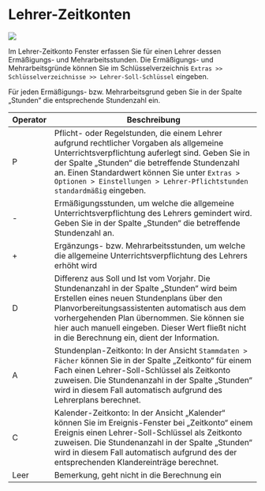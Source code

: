 # Lehrer-Zeitkonten

![](../assets/Lehrer-Soll-Konto.png)

Im Lehrer-Zeitkonto Fenster erfassen Sie für einen Lehrer dessen Ermäßigungs- und Mehrarbeitsstunden. Die Ermäßigungs- und Mehrarbeitsgründe können Sie im Schlüsselverzeichnis ``Extras >> Schlüsselverzeichnisse >> Lehrer-Soll-Schlüssel`` eingeben.

Für jeden Ermäßigungs- bzw. Mehrarbeitsgrund geben Sie in der Spalte „Stunden“ die entsprechende Stundenzahl ein.

Operator |	Beschreibung
---|---
P | Pflicht- oder Regelstunden, die einem Lehrer aufgrund rechtlicher Vorgaben als allgemeine Unterrichtsverpflichtung auferlegt sind. Geben Sie in der Spalte „Stunden“ die betreffende Stundenzahl an. Einen Standardwert können Sie unter ``Extras > Optionen > Einstellungen > Lehrer-Pflichtstunden standardmäßig`` eingeben.
- | Ermäßigungsstunden, um welche die allgemeine Unterrichtsverpflichtung des Lehrers gemindert wird. Geben Sie in der Spalte „Stunden“ die betreffende Stundenzahl an. 
+ | Ergänzungs- bzw. Mehrarbeitsstunden, um welche die allgemeine Unterrichtsverpflichtung des Lehrers erhöht wird
D | Differenz aus Soll und Ist vom Vorjahr. Die Stundenanzahl in der Spalte „Stunden“ wird beim Erstellen eines neuen Stundenplans über den Planvorbereitungsassistenten automatisch aus dem vorhergehenden Plan übernommen. Sie können sie hier auch manuell eingeben. Dieser Wert fließt nicht in die Berechnung ein, dient der Information.
A | Stundenplan-Zeitkonto: In der Ansicht ``Stammdaten > Fächer`` können Sie in der Spalte „Zeitkonto“ für einem Fach einen Lehrer-Soll-Schlüssel als Zeitkonto zuweisen. Die Stundenanzahl in der Spalte „Stunden“ wird in diesem Fall automatisch aufgrund des Lehrerplans berechnet. 
C | Kalender-Zeitkonto: In der Ansicht „Kalender“ können Sie im Ereignis-Fenster bei „Zeitkonto“ einem Ereignis einen Lehrer-Soll-Schlüssel als Zeitkonto zuweisen. Die Stundenanzahl in der Spalte „Stunden“ wird in diesem Fall automatisch aufgrund des der entsprechenden Klandereinträge berechnet. 
Leer | Bemerkung, geht nicht in die Berechnung ein
